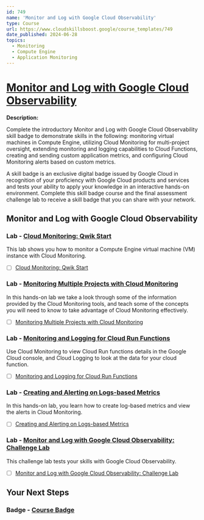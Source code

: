 ```yaml
---
id: 749
name: 'Monitor and Log with Google Cloud Observability'
type: Course
url: https://www.cloudskillsboost.google/course_templates/749
date_published: 2024-06-28
topics:
  - Monitoring
  - Compute Engine
  - Application Monitoring
---
```


# [Monitor and Log with Google Cloud Observability](https://www.cloudskillsboost.google/course_templates/749)

**Description:**

Complete the introductory Monitor and Log with Google Cloud Observability skill badge to demonstrate skills in the following: monitoring virtual machines in Compute Engine, utilizing Cloud Monitoring for multi-project oversight, extending monitoring and logging capabilities to Cloud Functions, creating and sending custom application metrics, and configuring Cloud Monitoring alerts based on custom metrics.

A skill badge is an exclusive digital badge issued by Google Cloud in recognition of your proficiency with Google Cloud products and services and tests your ability to apply your knowledge in an interactive hands-on environment. Complete this skill badge course and the final assessment challenge lab to receive a skill badge that you can share with your network.

## Monitor and Log with Google Cloud Observability

### Lab - [Cloud Monitoring: Qwik Start](https://www.cloudskillsboost.google/course_templates/749/labs/489771)

This lab shows you how to monitor a Compute Engine virtual machine (VM) instance with Cloud Monitoring.

* [ ] [Cloud Monitoring: Qwik Start](../labs/Cloud-Monitoring-Qwik-Start.md)

### Lab - [Monitoring Multiple Projects with Cloud Monitoring](https://www.cloudskillsboost.google/course_templates/749/labs/489772)

In this hands-on lab we take a look through some of the information provided by the Cloud Monitoring tools, and teach some of the concepts you will need to know to take advantage of Cloud Monitoring effectively.

* [ ] [Monitoring Multiple Projects with Cloud Monitoring](../labs/Monitoring-Multiple-Projects-with-Cloud-Monitoring.md)

### Lab - [Monitoring and Logging for Cloud Run Functions](https://www.cloudskillsboost.google/course_templates/749/labs/489773)

Use Cloud Monitoring to view Cloud Run functions details in the Google Cloud console, and Cloud Logging to look at the data for your cloud function.

* [ ] [Monitoring and Logging for Cloud Run Functions](../labs/Monitoring-and-Logging-for-Cloud-Run-Functions.md)

### Lab - [Creating and Alerting on Logs-based Metrics](https://www.cloudskillsboost.google/course_templates/749/labs/489774)

In this hands-on lab, you learn how to create log-based metrics and view the alerts in Cloud Monitoring.

* [ ] [Creating and Alerting on Logs-based Metrics](../labs/Creating-and-Alerting-on-Logs-based-Metrics.md)

### Lab - [Monitor and Log with Google Cloud Observability: Challenge Lab](https://www.cloudskillsboost.google/course_templates/749/labs/489775)

This challenge lab tests your skills with Google Cloud Observability.

* [ ] [Monitor and Log with Google Cloud Observability: Challenge Lab](../labs/Monitor-and-Log-with-Google-Cloud-Observability-Challenge-Lab.md)

## Your Next Steps

### Badge - [Course Badge](https://www.cloudskillsboost.google)
